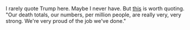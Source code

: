 I rarely quote Trump here. Maybe I never have. But <a href="https://twitter.com/American_Bridge/status/1255975047308759040">this</a> is worth quoting. "Our death totals, our numbers, per million people, are really very, very strong. We're very proud of the job we've done."
